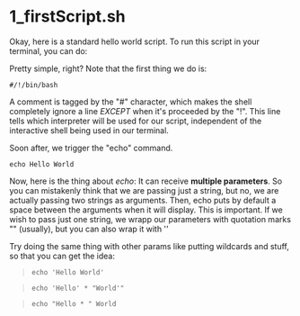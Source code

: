 # 1_firstScript.sh
Okay, here is a standard hello world script. 
To run this script in your terminal, you can do:


Pretty simple, right? 
Note that the first thing we do is:

`#/!/bin/bash`

A comment is tagged by the "#" character, which makes the shell completely ignore a line *EXCEPT* when it's proceeded by the "!". This line tells which interpreter will be used for our script, independent of the interactive shell being used in our terminal. 

Soon after, we trigger the "echo" command.

`echo Hello World `

Now, here is the thing about *echo*: It can receive **multiple parameters**. So you can mistakenly think that we are passing just a string, but no, we are actually passing two strings as arguments. 
Then, echo puts by default a space between the arguments when it will display.
This is important. 
If we wish to pass just one string, we wrapp our parameters with quotation marks "" (usually), but you can also wrap it with ''

Try doing the same thing with other params like putting wildcards and stuff, so that you can get the idea:

> `echo 'Hello World'`

> `echo 'Hello' * "World'"`

> `echo "Hello * " World`